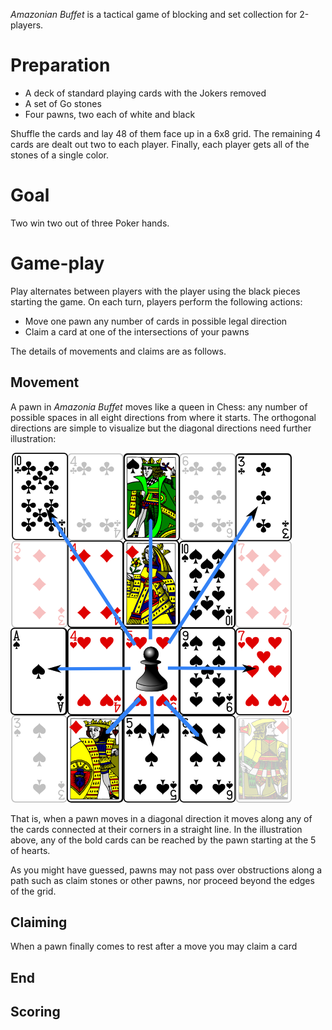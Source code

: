*Amazonian Buffet* is a tactical game of blocking and set collection for 2-players.

Preparation
===========

 * A deck of standard playing cards with the Jokers removed
 * A set of Go stones
 * Four pawns, two each of white and black

Shuffle the cards and lay 48 of them face up in a 6x8 grid.  The remaining 4 cards are dealt out two to each player.  Finally, each player gets all of the stones of a single color.

Goal
====

Two win two out of three Poker hands.

Game-play
========

Play alternates between players with the player using the black pieces starting the game.  On each turn, players perform the following actions:

 * Move one pawn any number of cards in possible legal direction
 * Claim a card at one of the intersections of your pawns

The details of movements and claims are as follows.

Movement
--------

A pawn in *Amazonia Buffet* moves like a queen in Chess: any number of possible spaces in all eight directions from where it starts.  The orthogonal directions are simple to visualize but the diagonal directions need further illustration:

![movement](https://raw.githubusercontent.com/fogus/spiel/master/brettspiel/amazonian-buffet/graphics/movement.png)

That is, when a pawn moves in a diagonal direction it moves along any of the cards connected at their corners in a straight line.  In the illustration above, any of the bold cards can be reached by the pawn starting at the 5 of hearts.

As you might have guessed, pawns may not pass over obstructions along a path such as claim stones or other pawns, nor proceed beyond the edges of the grid.

Claiming
--------

When a pawn finally comes to rest after a move you may claim a card 

End
----


Scoring
-------

